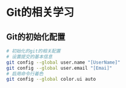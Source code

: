 # Git的相关学习

## Git的初始化配置

```bash
# 初始化的git的相关配置
# 设置提交的基本信息
git config --global user.name "[UserName]"
git config --global user.email "[Emai]"
# 启用命令行着色
git config --global color.ui auto
```

